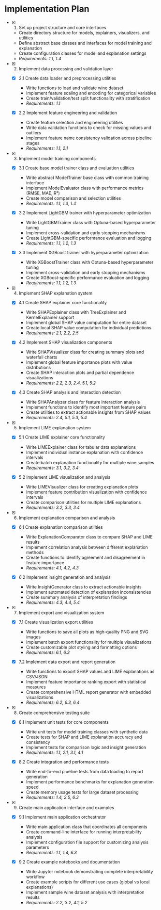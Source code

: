 # Implementation Plan

- [x] 1. Set up project structure and core interfaces
  - Create directory structure for models, explainers, visualizers, and utilities
  - Define abstract base classes and interfaces for model training and explanation
  - Create configuration classes for model and explanation settings
  - _Requirements: 1.1, 1.4_

- [x] 2. Implement data processing and validation layer
  - [x] 2.1 Create data loader and preprocessing utilities
    - Write functions to load and validate wine dataset
    - Implement feature scaling and encoding for categorical variables
    - Create train/validation/test split functionality with stratification
    - _Requirements: 1.1_

  - [x] 2.2 Implement feature engineering and validation
    - Create feature selection and engineering utilities
    - Write data validation functions to check for missing values and outliers
    - Implement feature name consistency validation across pipeline stages
    - _Requirements: 1.1, 2.1_

- [x] 3. Implement model training components
  - [x] 3.1 Create base model trainer class and evaluation utilities
    - Write abstract ModelTrainer base class with common training interface
    - Implement ModelEvaluator class with performance metrics (RMSE, MAE, R²)
    - Create model comparison and selection utilities
    - _Requirements: 1.1, 1.3, 1.4_

  - [x] 3.2 Implement LightGBM trainer with hyperparameter optimization
    - Write LightGBMTrainer class with Optuna-based hyperparameter tuning
    - Implement cross-validation and early stopping mechanisms
    - Create LightGBM-specific performance evaluation and logging
    - _Requirements: 1.1, 1.2, 1.3_

  - [x] 3.3 Implement XGBoost trainer with hyperparameter optimization
    - Write XGBoostTrainer class with Optuna-based hyperparameter tuning
    - Implement cross-validation and early stopping mechanisms
    - Create XGBoost-specific performance evaluation and logging
    - _Requirements: 1.1, 1.2, 1.3_

- [x] 4. Implement SHAP explanation system
  - [x] 4.1 Create SHAP explainer core functionality
    - Write SHAPExplainer class with TreeExplainer and KernelExplainer support
    - Implement global SHAP value computation for entire dataset
    - Create local SHAP value computation for individual predictions
    - _Requirements: 2.1, 2.2, 2.5_

  - [x] 4.2 Implement SHAP visualization components
    - Write SHAPVisualizer class for creating summary plots and waterfall charts
    - Implement global feature importance plots with value distributions
    - Create SHAP interaction plots and partial dependence visualizations
    - _Requirements: 2.2, 2.3, 2.4, 5.1, 5.2_

  - [x] 4.3 Create SHAP analysis and interaction detection
    - Write SHAPAnalyzer class for feature interaction analysis
    - Implement functions to identify most important feature pairs
    - Create utilities to extract actionable insights from SHAP values
    - _Requirements: 2.4, 5.1, 5.3, 5.4_

- [x] 5. Implement LIME explanation system
  - [x] 5.1 Create LIME explainer core functionality
    - Write LIMEExplainer class for tabular data explanations
    - Implement individual instance explanation with confidence intervals
    - Create batch explanation functionality for multiple wine samples
    - _Requirements: 3.1, 3.2, 3.4_

  - [x] 5.2 Implement LIME visualization and analysis
    - Write LIMEVisualizer class for creating explanation plots
    - Implement feature contribution visualization with confidence intervals
    - Create comparison utilities for multiple LIME explanations
    - _Requirements: 3.2, 3.3, 3.4_

- [x] 6. Implement explanation comparison and analysis
  - [x] 6.1 Create explanation comparison utilities
    - Write ExplanationComparator class to compare SHAP and LIME results
    - Implement correlation analysis between different explanation methods
    - Create functions to identify agreement and disagreement in feature importance
    - _Requirements: 4.1, 4.2, 4.3_

  - [x] 6.2 Implement insight generation and analysis
    - Write InsightGenerator class to extract actionable insights
    - Implement automated detection of explanation inconsistencies
    - Create summary analysis of interpretation findings
    - _Requirements: 4.3, 4.4, 5.4_

- [x] 7. Implement export and visualization system
  - [x] 7.1 Create visualization export utilities
    - Write functions to save all plots as high-quality PNG and SVG images
    - Implement batch export functionality for multiple visualizations
    - Create customizable plot styling and formatting options
    - _Requirements: 6.1, 6.3_

  - [x] 7.2 Implement data export and report generation
    - Write functions to export SHAP values and LIME explanations as CSV/JSON
    - Implement feature importance ranking export with statistical measures
    - Create comprehensive HTML report generator with embedded visualizations
    - _Requirements: 6.2, 6.3, 6.4_

- [x] 8. Create comprehensive testing suite
  - [x] 8.1 Implement unit tests for core components
    - Write unit tests for model training classes with synthetic data
    - Create tests for SHAP and LIME explanation accuracy and consistency
    - Implement tests for comparison logic and insight generation
    - _Requirements: 1.1, 2.1, 3.1, 4.1_

  - [x] 8.2 Create integration and performance tests
    - Write end-to-end pipeline tests from data loading to report generation
    - Implement performance benchmarks for explanation generation speed
    - Create memory usage tests for large dataset processing
    - _Requirements: 1.4, 2.5, 6.3_

- [x] 9. Create main application interface and examples
  - [x] 9.1 Implement main application orchestrator
    - Write main application class that coordinates all components
    - Create command-line interface for running interpretability analysis
    - Implement configuration file support for customizing analysis parameters
    - _Requirements: 1.1, 1.4, 6.3_

  - [x] 9.2 Create example notebooks and documentation
    - Write Jupyter notebook demonstrating complete interpretability workflow
    - Create example scripts for different use cases (global vs local explanations)
    - Implement sample wine dataset analysis with interpretation results
    - _Requirements: 2.2, 3.2, 4.1, 5.2_